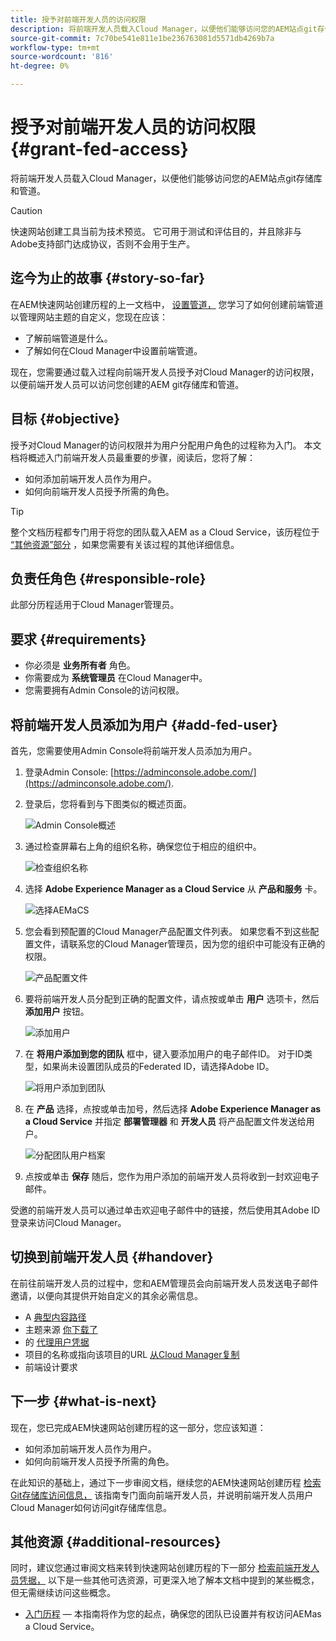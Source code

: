 ```yaml
---
title: 授予对前端开发人员的访问权限
description: 将前端开发人员载入Cloud Manager，以便他们能够访问您的AEM站点git存储库和管道。
source-git-commit: 7c70be541e811e1be236763081d5571db4269b7a
workflow-type: tm+mt
source-wordcount: '816'
ht-degree: 0%

---
```



# 授予对前端开发人员的访问权限 {#grant-fed-access}

将前端开发人员载入Cloud Manager，以便他们能够访问您的AEM站点git存储库和管道。

>[!CAUTION]
>
>快速网站创建工具当前为技术预览。 它可用于测试和评估目的，并且除非与Adobe支持部门达成协议，否则不会用于生产。

## 迄今为止的故事 {#story-so-far}

在AEM快速网站创建历程的上一文档中， [设置管道，](pipeline-setup.md) 您学习了如何创建前端管道以管理网站主题的自定义，您现在应该：

* 了解前端管道是什么。
* 了解如何在Cloud Manager中设置前端管道。

现在，您需要通过载入过程向前端开发人员授予对Cloud Manager的访问权限，以便前端开发人员可以访问您创建的AEM git存储库和管道。

## 目标 {#objective}

授予对Cloud Manager的访问权限并为用户分配用户角色的过程称为入门。 本文档将概述入门前端开发人员最重要的步骤，阅读后，您将了解：

* 如何添加前端开发人员作为用户。
* 如何向前端开发人员授予所需的角色。

>[!TIP]
>
>整个文档历程都专门用于将您的团队载入AEM as a Cloud Service，该历程位于 [“其他资源”部分](#additional-resources) ，如果您需要有关该过程的其他详细信息。

## 负责任角色 {#responsible-role}

此部分历程适用于Cloud Manager管理员。

## 要求 {#requirements}

* 你必须是 **业务所有者** 角色。
* 你需要成为 **系统管理员** 在Cloud Manager中。
* 您需要拥有Admin Console的访问权限。

## 将前端开发人员添加为用户 {#add-fed-user}

首先，您需要使用Admin Console将前端开发人员添加为用户。

1. 登录Admin Console: [https://adminconsole.adobe.com/](https://adminconsole.adobe.com/).

1. 登录后，您将看到与下图类似的概述页面。

   ![Admin Console概述](assets/admin-console.png)

1. 通过检查屏幕右上角的组织名称，确保您位于相应的组织中。

   ![检查组织名称](assets/correct-org.png)

1. 选择 **Adobe Experience Manager as a Cloud Service** 从 **产品和服务** 卡。

   ![选择AEMaCS](assets/select-aemaacs.png)

1. 您会看到预配置的Cloud Manager产品配置文件列表。 如果您看不到这些配置文件，请联系您的Cloud Manager管理员，因为您的组织中可能没有正确的权限。

   ![产品配置文件](assets/product-profiles.png)

1. 要将前端开发人员分配到正确的配置文件，请点按或单击 **用户** 选项卡，然后 **添加用户** 按钮。

   ![添加用户](assets/add-user.png)

1. 在 **将用户添加到您的团队** 框中，键入要添加用户的电子邮件ID。 对于ID类型，如果尚未设置团队成员的Federated ID，请选择Adobe ID。

   ![将用户添加到团队](assets/add-to-team.png)

1. 在 **产品** 选择，点按或单击加号，然后选择 **Adobe Experience Manager as a Cloud Service** 并指定 **部署管理器** 和 **开发人员** 将产品配置文件发送给用户。

   ![分配团队用户档案](assets/assign-team.png)

1. 点按或单击 **保存** 随后，您作为用户添加的前端开发人员将收到一封欢迎电子邮件。

受邀的前端开发人员可以通过单击欢迎电子邮件中的链接，然后使用其Adobe ID登录来访问Cloud Manager。

## 切换到前端开发人员 {#handover}

在前往前端开发人员的过程中，您和AEM管理员会向前端开发人员发送电子邮件邀请，以便向其提供开始自定义的其余必需信息。

* A [典型内容路径](#example-page)
* 主题来源 [你下载了](#download-theme)
* 的 [代理用户凭据](#proxy-user)
* 项目的名称或指向该项目的URL [从Cloud Manager复制](pipeline-setup.md#login)
* 前端设计要求

## 下一步 {#what-is-next}

现在，您已完成AEM快速网站创建历程的这一部分，您应该知道：

* 如何添加前端开发人员作为用户。
* 如何向前端开发人员授予所需的角色。

在此知识的基础上，通过下一步审阅文档，继续您的AEM快速网站创建历程 [检索Git存储库访问信息，](retrieve-access.md) 该指南专门面向前端开发人员，并说明前端开发人员用户Cloud Manager如何访问git存储库信息。

## 其他资源 {#additional-resources}

同时，建议您通过审阅文档来转到快速网站创建历程的下一部分 [检索前端开发人员凭据，](retrieve-access.md) 以下是一些其他可选资源，可更深入地了解本文档中提到的某些概念，但无需继续访问这些概念。

* [入门历程](/help/journey-onboarding/home.md)  — 本指南将作为您的起点，确保您的团队已设置并有权访问AEMas a Cloud Service。


